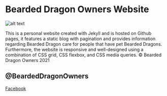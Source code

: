 # Bearded Dragon Owners Website

![alt text](https://github.com/bpfefferle/bearded-dragon-owners/assets/img/bdo.png?raw=true)

This is a personal website created with Jekyll and is hosted on Github pages, it features a static blog 
with pagination and provides information regarding Bearded Dragon care for people that have 
pet Bearded Dragons. Furthermore, the website is responsive and well-designed using a combination 
of CSS grid, CSS flexbox, and CSS media queries. &copy; Bearded Dragon Owners 2021

## @BeardedDragonOwners
[Facebook](https://www.facebook.com/BeardedDragonOwners)

